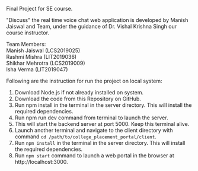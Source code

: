 Final Project for SE course.

"Discuss" the real time voice chat web application is developed by Manish Jaiswal and Team, under the guidance of Dr. Vishal Krishna Singh our course instructor.

Team Members:<br />
Manish Jaiswal (LCS2019025)<br />
Rashmi Mishra (LIT2019036)<br />
Shikhar Mehrotra (LCS2019009)<br />
Isha Verma (LIT2019047)<br />

Following are the instruction for run the project on local system:
  1. Download Node.js if not already installed on system.
  2. Download the code from this Repository on GitHub.
  3. Run npm install in the terminal in the server directory. This will install the required dependencies.
  4. Run npm run dev command from terminal to launch the server.
  5. This will start the backend server at port 5000. Keep this terminal alive.
  6. Launch another terminal and navigate to the client directory with command `cd /path/to/college_placement_portal/client`.
  7. Run `npm install` in the terminal in the server directory. This will install the required dependencies.
  8. Run `npm start` command to launch a web portal in the browser at http://localhost:3000.
